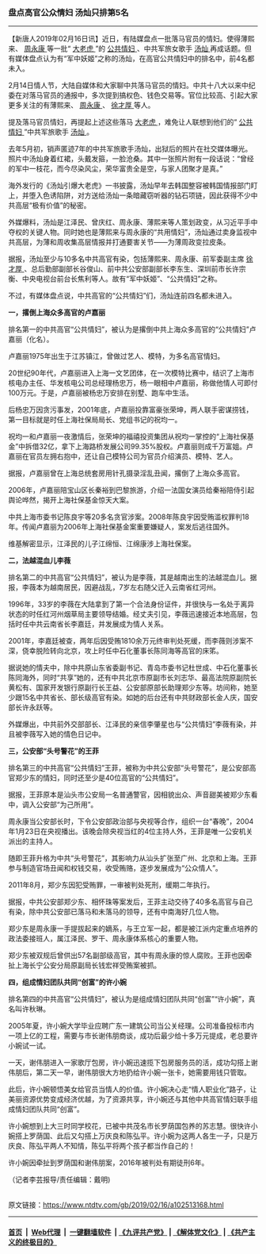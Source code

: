 ### 盘点高官公众情妇 汤灿只排第5名
------------------------

<div class="post_content">
 <p>
  【新唐人2019年02月16日讯】近日，有陆媒盘点一批落马官员的情妇。使得薄熙来、
  <a href="https://www.ntdtv.com/gb/周永康.htm">
   周永康
  </a>
  等一批“
  <a href="https://www.ntdtv.com/gb/大老虎.htm">
   大老虎
  </a>
  ”的
  <a href="https://www.ntdtv.com/gb/公共情妇.htm">
   公共情妇
  </a>
  、中共军旅女歌手
  <a href="https://www.ntdtv.com/gb/汤灿.htm">
   汤灿
  </a>
  再成话题。但有媒体盘点认为有“军中妖姬”之称的汤灿，在高官公共情妇中的排名中，前4名都未入。
 </p>
 <p>
  2月14日情人节，大陆自媒体和大家聊中共落马官员的情妇。中共十八大以来中纪委在对落马官员的通报中，多次提到搞权色、钱色交易等。官位比较高、引起大家更多关注的有薄熙来、
  <a href="https://www.ntdtv.com/gb/周永康.htm">
   周永康
  </a>
  、
  <a href="https://www.ntdtv.com/gb/徐才厚.htm">
   徐才厚
  </a>
  等人。
 </p>
 <p>
  提及落马官员情妇，再提起上述这些落马
  <a href="https://www.ntdtv.com/gb/大老虎.htm">
   大老虎
  </a>
  ，难免让人联想到他们的“
  <a href="https://www.ntdtv.com/gb/公共情妇.htm">
   公共情妇
  </a>
  ”中共军旅歌手
  <a href="https://www.ntdtv.com/gb/汤灿.htm">
   汤灿
  </a>
  。
 </p>
 <p>
  去年5月初，销声匿迹7年的中共军旅歌手汤灿，出狱后的照片在社交媒体曝光。照片中汤灿身着红裙，头戴发箍，一脸沧桑。其中一张照片附有一段话说：“曾经的军中一枝花，而今尽染风尘，荣华富贵全是空，与家人团聚才是真。”
 </p>
 <p>
  海外发行的《汤灿引爆大老虎》一书披露，汤灿早年去韩国整容被韩国情报部门盯上，并堕入色诱陷阱，对方送给汤灿一条暗藏窃听器的钻石项链，因此获得不少中共高层“极有价值”的秘密。
 </p>
 <p>
  外媒爆料，汤灿是江泽民、曾庆红、周永康、薄熙来等人策划政变，从习近平手中夺权的关键人物。同时她也是薄熙来与周永康的“共用情妇”，汤灿通过卖身监视中共高层，为薄和周收集高层情报并打通要害关节——为薄周政变拉皮条。
 </p>
 <p>
  据报，汤灿至少与10多名中共高官有染，包括薄熙来、周永康、前军委副主席
  <a href="https://www.ntdtv.com/gb/徐才厚.htm">
   徐才厚
  </a>
  、总后勤部副部长谷俊山、前中共公安部副部长李东生、深圳前市长许宗衡、中央电视台前台长焦利等人。故有“军中妖姬”、“公共情妇”之称。
 </p>
 <p>
  不过，有媒体盘点说，中共高官的“公共情妇”们，汤灿连前四名都未进入。
 </p>
 <p>
  <strong>
   一，撂倒上海众多高官的卢嘉丽
  </strong>
 </p>
 <p>
  排名第一的中共高官“公共情妇”，被认为是撂倒中共上海众多高官的“公共情妇”卢嘉丽（化名）。
 </p>
 <p>
  卢嘉丽1975年出生于江苏镇江，曾做过艺人、模特，为多名高官情妇。
 </p>
 <p>
  20世纪90年代，卢嘉丽进入上海一文艺团体，在一次模特比赛中，结识了上海市核电办主任、华发核电公司总经理杨忠万，杨一眼相中卢嘉丽，称做他情人可即付100万元。于是，卢嘉丽被杨忠万安排在别墅、跑车中生活。
 </p>
 <p>
  后杨忠万因贪污事发，2001年底，卢嘉丽投靠富豪张荣坤，两人联手密谋捞钱，第一目标就是时任上海社保局局长、党组书记的祝均一。
 </p>
 <p>
  祝均一和卢嘉丽一夜激情后，张荣坤的福禧投资集团从祝均一掌控的“上海社保基金”中拆借32亿，拿下上海路桥发展公司99.35%股权。卢嘉丽则成千万富姐。卢嘉丽在官员左拥右抱中，还让自己模特公司为官员介绍演员、模特、艺人。
 </p>
 <p>
  据报，卢嘉丽曾在上海总统套房用针孔摄录淫乱丑闻，撂倒了上海众多高官。
 </p>
 <p>
  2006年，卢嘉丽陪宝山区长秦裕到巴黎旅游，介绍一法国女演员给秦裕陪侍引起舆论哗然，揭开上海社保基金惊天大案。
 </p>
 <p>
  中共上海市委书记陈良宇等20多名贪官涉案。2008年陈良宇因受贿滥权罪判18年。传闻卢嘉丽为2006年上海社保基金案重要嫌疑人，案发后逃往国外。
 </p>
 <p>
  维基解密显示，江泽民的儿子江绵恒、江绵康涉上海社保案。
 </p>
 <p>
  <strong>
   二，法越混血儿李薇
  </strong>
 </p>
 <p>
  排名第二的中共高官“公共情妇”，被认为是李薇，其是越南出生的法越混血儿。据报，李薇本为越南居民，因避战乱，7岁左右随父迁入云南省红河州。
 </p>
 <p>
  1996年，33岁的李薇在大陆拿到了第一个合法身份证件，并很快与一名处于离异状态的时任红河州烟草局主要领导结婚。经丈夫引见，李薇迅速接近本地高层，包括时任中共云南省长李嘉廷，并发展成为情人关系。
 </p>
 <p>
  2001年，李嘉廷被查，两年后因受贿1810余万元终审判处死缓，而李薇则涉案不深，侥幸脱险转向北京，攻上时任中石化董事长陈同海等高官的床笫。
 </p>
 <p>
  据说她的情夫中，除中共原山东省委副书记、青岛市委书记杜世成、中石化董事长陈同海外，同时“共享”她的，还有中共北京市原副市长刘志华、最高法院原副院长黄松有、国家开发银行原副行长王益、公安部原部长助理郑少东等。坊间称，她至少跟15名中共省长、部长级高官有染。如她的后台还有中共财政部长金人庆，国安部长许永跃等。
 </p>
 <p>
  外媒爆出，中共前外交部部长、江泽民的亲信李肇星也与“公共情妇”李薇有染，并且被李薇写入她的情色日记中。
 </p>
 <p>
  <strong>
   三，公安部“头号警花”的王菲
  </strong>
 </p>
 <p>
  排名第三的中共高官“公共情妇”王菲，被称为中共公安部“头号警花”，是公安部高官郑少东的情妇，同时还至少是40位高官的“公共情妇”。
 </p>
 <p>
  据报，王菲原本是汕头市公安局一名普通警官，因相貌出众、声音甜美被郑少东看中，调入公安部“为己所用”。
 </p>
 <p>
  周永康当公安部长时，下令公安部政治部与央视等合作，组织一台“春晚”，2004年1月23日在央视播出。该晚会除央视当红的4位主持人外，王菲是唯一公安机关派出的主持人。
 </p>
 <p>
  随即王菲升格为中共“头号警花”，其影响力从汕头扩张至广州、北京和上海。王菲参与制造官场丑闻和权钱交易，收受贿赂，逐步发展成为“公众情人”。
 </p>
 <p>
  2011年8月，郑少东因犯受贿罪，一审被判处死刑，缓期二年执行。
 </p>
 <p>
  据报，中共公安部郑少东、相怀珠等案发后，王菲主动交待了40多名高官与自己有染，除中共公安部已落马和未落马的领导，还有中南海好几位人物。
 </p>
 <p>
  郑少东是周永康一手提拔起来的嫡系，与王立军一起，都是被江派内定重点培养的政法委接班人，属江泽民、罗干、周永康体系核心的重要人物。
 </p>
 <p>
  郑少东被双规后曾供出57名副部级高官，其中有周永康的惊人腐败。王菲也因牵扯上海长宁公安分局原副局长钱宏祥受贿案被抓。
 </p>
 <p>
  <strong>
   四，组成情妇团队共同“创富”的许小婉
  </strong>
 </p>
 <p>
  排名第四的中共高官“公共情妇”，被认为是组成情妇团队共同“创富”“许小婉”，真名叫许秋琳。
 </p>
 <p>
  2005年夏，许小婉大学毕业应聘广东一建筑公司当公关经理。公司准备投标市内一项上亿的工程，需要与市长谢伟朋商谈，成功后最少给十多万元提成，老总要许小婉试一试。
 </p>
 <p>
  一天，谢伟朋进入一家歌厅包房，许小婉迅速揽下包房服务员的活，成功勾搭上谢伟朋后，第二天一早，谢伟朋很大方地扔给许小婉一张卡，她需要用钱只管取。
 </p>
 <p>
  此后，许小婉顿悟美女给官员当情人的价值。许小婉决心走“情人职业化”路子，让美丽资源优势变成经济优越，为了资源共享，许小婉还与其他中共高官情妇联手组成情妇团队共同“创富”。
 </p>
 <p>
  许小婉想到上大三时同学校花，已被中共茂名市长罗荫国包养的苏志慧。很快许小婉搭上罗荫国、此后又勾搭上万庆良和陈弘平。许小婉为这两人各生一子，只是万庆良、陈弘平两人不知情，陈弘平将两个孩子都当作自己的！
 </p>
 <p>
  许小婉因牵扯到罗荫国和谢伟朋案，2016年被判处有期徒刑6年。
 </p>
 <p>
  （记者李芸报导/责任编辑：戴明)
 </p>
 <div class="single_ad">
 </div>
</div>

<br/>原文链接：https://www.ntdtv.com/gb/2019/02/16/a102513168.html


------------------------
#### [首页](https://github.com/gfw-breaker/banned-news/blob/master/README.md) &nbsp;|&nbsp; [Web代理](https://github.com/labour-camp/helloworld) &nbsp;|&nbsp; [一键翻墙软件](https://github.com/gfw-breaker/nogfw/blob/master/README.md) &nbsp;| [《九评共产党》](https://github.com/gfw-breaker/9ping.md/blob/master/README.md#九评之一评共产党是什么) | [《解体党文化》](https://github.com/gfw-breaker/jtdwh.md/blob/master/README.md) | [《共产主义的终极目的》](https://github.com/gfw-breaker/gczydzjmd.md/blob/master/README.md)

